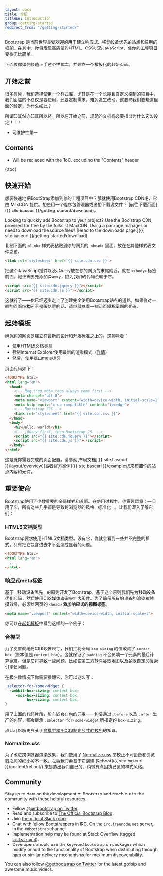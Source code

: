 ```yaml
---
layout: docs
title: 介绍
titleEn: Introduction
group: getting-started
redirect_from: "/getting-started/"
---
```


Bootstrap 是当前世界最受欢迎的用于建立响应式、移动设备优先的站点和应用的框架。在其中，你将发现高质量的HTML、CSS以及JavaScript，使你的工程项目变得无比简单。

下面教你如何快速上手这个样式库，并建立一个模板化的起始页面。

## 开始之前

很多时候，我们选择使用一个样式库，尤其是在一个长期且自定义控制的项目中，我们面临的不仅仅是要使用，还要定制需求，难免发生改动，这要求我们要知道里面的设定，为什么如此？

所谓知其然亦知其所以然。所以在开始之前，规范的文档有必要指出为什么这么设定！！！

- 可维护性第一

## Contents

* Will be replaced with the ToC, excluding the "Contents" header
<!-- *toc -->
{:toc}


## 快速开始

想要快速地把BootStrap添加到你的工程项目中？那就使用Bootstrap CDN吧，它由 MaxCDN 提供。想使用一个程序包管理器或者想下载源文件？ [前往下载页面]({{ site.baseurl }}/getting-started/download)。

Looking to quickly add Bootstrap to your project? Use the Bootstrap CDN, provided for free by the folks at MaxCDN. Using a package manager or need to download the source files? [Head to the downloads page.]({{ site.baseurl }}/getting-started/download)

复制下面的 `<link>` 样式表粘贴到你的网页的` <head>` 里面，放在在其他样式表文件之前。

```html
<link rel="stylesheet" href="{{ site.cdn.css }}">
```

把这个JavaScript插件以及JQuery放在你的网页的末尾附近，就在 `</body>` 标签前面。记住需要先添加jQuery，因为我们的代码依赖于它。

```html
<script src="{{ site.cdn.jquery }}"></script>
<script src="{{ site.cdn.js }}"></script>
```

这就行了——你已经迈步走上了创建完全使用Bootstrap站点的道路。如果你对一般的页面结构还不是很熟悉的话，请继续参看一些网页模板案例的代码。

## 起始模板

确保你的网页是建立在最新的设计和开发标准之上的。这意味着：

- 使用HTML5文档类型
- 强制Internet Explorer使用最新的渲染模式（[详情](http://stackoverflow.com/q/6771258)）
- 然后，使用视口meta标签


页面代码如下：

```html
<!DOCTYPE html>
<html lang="en">
  <head>
    <!-- Required meta tags always come first -->
    <meta charset="utf-8">
    <meta name="viewport" content="width=device-width, initial-scale=1, shrink-to-fit=no">
    <meta http-equiv="x-ua-compatible" content="ie=edge">
    <!-- Bootstrap CSS -->
    <link rel="stylesheet" href="{{ site.cdn.css }}">
  </head>
  <body>
    <h1>Hello, world!</h1>
    <!-- jQuery first, then Bootstrap JS. -->
    <script src="{{ site.cdn.jquery }}"></script>
    <script src="{{ site.cdn.js }}"></script>
  </body>
</html>
```

这是就你需要完成的页面配置。请参阅[布局文档]({{ site.baseurl }}/layout/overview)[或者官方案例]({{ site.baseurl }}/examples/)来布置你的站点内容和元件。


## 重要使命

Bootstrap使用了少数重要的全局样式和设置。在使用过程中，你需要留意：一旦用了它，所有这些几乎都是导致跨浏览器的风格__标准化__。让我们深入了解它们：

### HTML5文档类型

Bootstrap要求使用HTML5文档类型。没有它，你就会看到一些并不完整的样式。只有把它包含进去才不会造成显著的问题。

```html
<!DOCTYPE html>
<html lang="en">
  ...
</html>
```

### 响应式meta标签

基于__移动设备优先__的原则开发了Bootstrap，基于这个原则我们先为移动设备优化代码，然后使用CSS媒体查询来扩大组件。为了确保所有的设备的渲染和触摸效果，必须给网页的 `<head>` __添加响应式的视图标签__。

```html
<meta name="viewport" content="width=device-width, initial-scale=1">
```

你可以在[起始模板](#starter-template)中看到这样的一个例子：


### 合模型

为了更直观地用CSS设置尺寸，我们把将全局 `box-sizing` 的值改成了 `border-box`（原本值是 `content-box`）。这就保证了 `padding` 不会影响一个元素的最后计算宽度。但是它将导致一些问题，比如说第三方软件谷歌地图以及谷歌自定义搜索引擎出问题。

在极少数情况下你需要推翻它，你可以这么写：

```css
.selector-for-some-widget {
  -webkit-box-sizing: content-box;
     -moz-box-sizing: content-box;
          box-sizing: content-box;
}
```

用了上面的代码片段，所有嵌套在内的元素——包括通过 `:before` 以及 `:after` 生产的内容，都会继承 `.selector-for-some-widget` 所指定的 `box-sizing`。

点此可以解更多关于[盒模型和用CSS制定尺寸的技巧](https://css-tricks.com/box-sizing/)的知识。


### Normalize.css

为了改进跨浏览器渲染效果，我们使用了 [Normalize.css](http://necolas.github.io/normalize.css/) 来校正不同设备和浏览器之间的细小的不一致。之后我们会基于它创建 [Reboot]({{ site.baseurl }}/content/reboot/) 来创造出我们自己的、稍微有点固执己见的样式风格。


## Community

Stay up to date on the development of Bootstrap and reach out to the community with these helpful resources.

- Follow [@getbootstrap on Twitter](https://twitter.com/getbootstrap).
- Read and subscribe to [The Official Bootstrap Blog](http://blog.getbootstrap.com).
- Join [the official Slack room](https://bootstrap-slack.herokuapp.com).
- Chat with fellow Bootstrappers in IRC. On the `irc.freenode.net` server, in the `##bootstrap` channel.
- Implementation help may be found at Stack Overflow (tagged [`bootstrap-4`](https://stackoverflow.com/questions/tagged/bootstrap-4)).
- Developers should use the keyword `bootstrap` on packages which modify or add to the functionality of Bootstrap when distributing through [npm](https://www.npmjs.com/browse/keyword/bootstrap) or similar delivery mechanisms for maximum discoverability.

You can also follow [@getbootstrap on Twitter](https://twitter.com/getbootstrap) for the latest gossip and awesome music videos.
